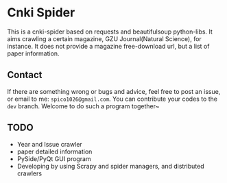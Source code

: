 # Cnki Spider

This is a cnki-spider based on requests and beautifulsoup python-libs.
It aims crawling a certain magazine, GZU Journal(Natural Science), for instance.
It does not provide a magazine free-download url, but a list of paper information. 

## Contact

If there are something wrong or bugs and advice, feel free to post an issue, or email to me: `spico1026@gmail.com`.
You can contribute your codes to the `dev` branch. Welcome to do such a program together~

## TODO

- Year and Issue crawler
- paper detailed information
- PySide/PyQt GUI program
- Developing by using Scrapy and spider managers, and distributed crawlers
 